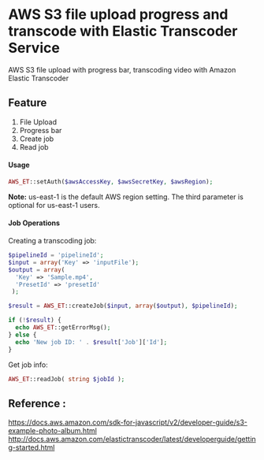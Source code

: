# AWS S3 file upload progress and transcode with Elastic Transcoder Service
AWS S3 file upload with progress bar, transcoding video with Amazon Elastic Transcoder

## Feature 
1. File Upload 
2. Progress bar 
3. Create job
4. Read job

#### Usage ###

```php
AWS_ET::setAuth($awsAccessKey, $awsSecretKey, $awsRegion);
```

<strong>Note:</strong> us-east-1 is the default AWS region setting. The third parameter is optional for us-east-1 users.

#### Job Operations ####

Creating a transcoding job:

```php
$pipelineId = 'pipelineId';
$input = array('Key' => 'inputFile');
$output = array(
  'Key' => 'Sample.mp4',
  'PresetId' => 'presetId'
 );

$result = AWS_ET::createJob($input, array($output), $pipelineId);

if (!$result) {
  echo AWS_ET::getErrorMsg();
} else {
  echo 'New job ID: ' . $result['Job']['Id'];
}
```

Get job info:

```php
AWS_ET::readJob( string $jobId );
```

## Reference : 
https://docs.aws.amazon.com/sdk-for-javascript/v2/developer-guide/s3-example-photo-album.html
http://docs.aws.amazon.com/elastictranscoder/latest/developerguide/getting-started.html

